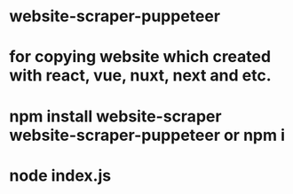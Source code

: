 # website-scraper-puppeteer 
# for copying website which created with react, vue, nuxt, next and etc.

# npm install website-scraper website-scraper-puppeteer or npm i
# node index.js
